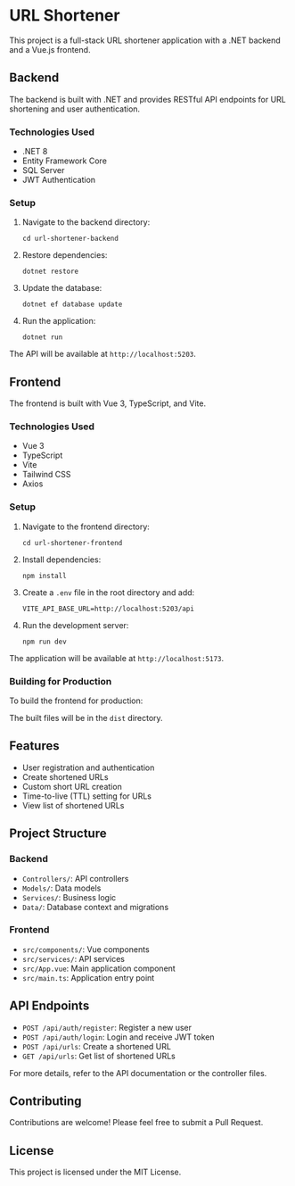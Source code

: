 # URL Shortener

This project is a full-stack URL shortener application with a .NET backend and a Vue.js frontend.

## Backend

The backend is built with .NET and provides RESTful API endpoints for URL shortening and user authentication.

### Technologies Used

- .NET 8
- Entity Framework Core
- SQL Server
- JWT Authentication

### Setup

1. Navigate to the backend directory:
   ```
   cd url-shortener-backend
   ```

2. Restore dependencies:
   ```
   dotnet restore
   ```

3. Update the database:
   ```
   dotnet ef database update
   ```

4. Run the application:
   ```
   dotnet run
   ```

The API will be available at `http://localhost:5203`.

## Frontend

The frontend is built with Vue 3, TypeScript, and Vite.

### Technologies Used

- Vue 3
- TypeScript
- Vite
- Tailwind CSS
- Axios

### Setup

1. Navigate to the frontend directory:
   ```
   cd url-shortener-frontend
   ```

2. Install dependencies:
   ```
   npm install
   ```

3. Create a `.env` file in the root directory and add:
   ```
   VITE_API_BASE_URL=http://localhost:5203/api
   ```

4. Run the development server:
   ```
   npm run dev
   ```

The application will be available at `http://localhost:5173`.

### Building for Production

To build the frontend for production:

The built files will be in the `dist` directory.

## Features

- User registration and authentication
- Create shortened URLs
- Custom short URL creation
- Time-to-live (TTL) setting for URLs
- View list of shortened URLs

## Project Structure

### Backend

- `Controllers/`: API controllers
- `Models/`: Data models
- `Services/`: Business logic
- `Data/`: Database context and migrations

### Frontend

- `src/components/`: Vue components
- `src/services/`: API services
- `src/App.vue`: Main application component
- `src/main.ts`: Application entry point

## API Endpoints

- `POST /api/auth/register`: Register a new user
- `POST /api/auth/login`: Login and receive JWT token
- `POST /api/urls`: Create a shortened URL
- `GET /api/urls`: Get list of shortened URLs

For more details, refer to the API documentation or the controller files.

## Contributing

Contributions are welcome! Please feel free to submit a Pull Request.

## License

This project is licensed under the MIT License.
